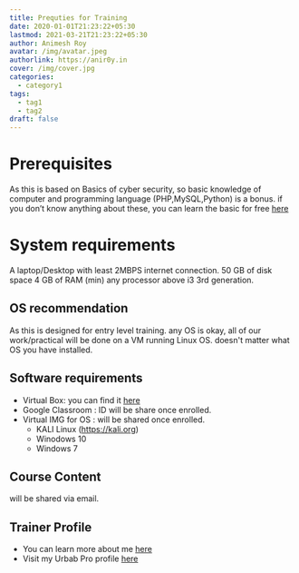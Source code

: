 ```yaml
---
title: Prequties for Training
date: 2020-01-01T21:23:22+05:30
lastmod: 2021-03-21T21:23:22+05:30
author: Animesh Roy
avatar: /img/avatar.jpeg
authorlink: https://anir0y.in
cover: /img/cover.jpg
categories:
  - category1
tags:
  - tag1
  - tag2
draft: false
---
```



# Prerequisites
As this is based on Basics of cyber security, so basic knowledge of computer and programming language (PHP,MySQL,Python) is a bonus. if you don’t know anything about these, you can learn the basic for free [here](https://www.sololearn.com/)

 # System requirements
A laptop/Desktop with least 2MBPS internet connection. 50 GB of disk space 4 GB of RAM (min) any processor above i3 3rd generation.

## OS recommendation 
As this is designed for entry level training. any OS is okay, all of our work/practical will be done on a VM running Linux OS. doesn't matter what OS you have installed. 

## Software requirements
* Virtual Box: you can find it [here](https://virtiualbox.org)
* Google Classroom : ID will be share once enrolled.
* Virtual IMG for OS : will be shared once enrolled. 
    * KALI Linux (https://kali.org)
    * Winodows 10 
    * Windows 7 

## Course Content
will be shared via email. 

## Trainer Profile 
* You can learn more about me [here](https://anir0y.in)
* Visit my Urbab Pro profile [here](https://www.urbanpro.com/anir0y)